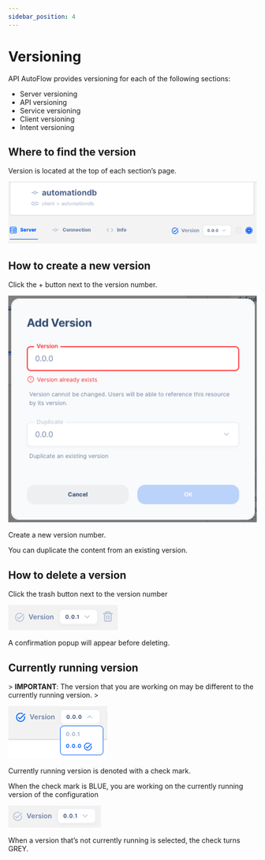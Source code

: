 ```yaml
---
sidebar_position: 4
---
```

# Versioning

API AutoFlow provides versioning for each of the following sections:

- Server versioning
- API versioning
- Service versioning
- Client versioning
- Intent versioning

## Where to find the version

Version is located at the top of each section’s page.

![Untitled](Untitled.png)

## How to create a new version

Click the + button next to the version number.

![Untitled](Untitled%201.png)

Create a new version number.

You can duplicate the content from an existing version.

## How to delete a version

Click the trash button next to the version number

![Untitled](Untitled%202.png)

A confirmation popup will appear before deleting.

## Currently running version

&gt; **IMPORTANT**:  The version that you are working on may be different to the currently running version.
&gt; 

![Untitled](Untitled%203.png)

Currently running version is denoted with a check mark.

When the check mark is BLUE, you are working on the currently running version of the configuration

![Untitled](Untitled%204.png)

When a version that’s not currently running is selected, the check turns GREY.